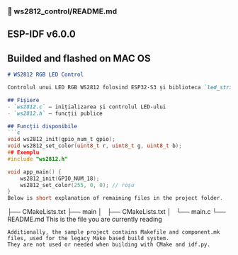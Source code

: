 ### 📁 ws2812_control/README.md
## ESP-IDF v6.0.0 
## Builded and flashed on MAC OS
```markdown
# WS2812 RGB LED Control

Controlul unui LED RGB WS2812 folosind ESP32-S3 și biblioteca `led_strip.h` din ESP-IDF.

## Fișiere
- `ws2812.c` – inițializarea și controlul LED-ului
- `ws2812.h` – funcții publice

## Funcții disponibile
```c
void ws2812_init(gpio_num_t gpio);
void ws2812_set_color(uint8_t r, uint8_t g, uint8_t b);
## Exemplu
#include "ws2812.h"

void app_main() {
    ws2812_init(GPIO_NUM_18);
    ws2812_set_color(255, 0, 0); // roșu
}
Below is short explanation of remaining files in the project folder.

```
├── CMakeLists.txt
├── main
│   ├── CMakeLists.txt
│   └── main.c
└── README.md                  This is the file you are currently reading
```
Additionally, the sample project contains Makefile and component.mk files, used for the legacy Make based build system. 
They are not used or needed when building with CMake and idf.py.

